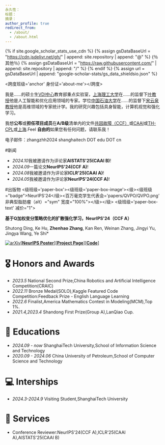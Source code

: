 ```yaml
---
永久性：
标题：
摘录：
author_profile: true
redirect_from: 
  - /about/
  - /about.html
---
```


{% if site.google_scholar_stats_use_cdn %}
{% assign gsDataBaseUrl = "https://cdn.jsdelivr.net/gh/" | append: site.repository | append: "@" %}
{％其他％}
{% assign gsDataBaseUrl = "https://raw.githubusercontent.com/" | append: site.repository | append: "/" %}
{% endif %}
{% assign url = gsDataBaseUrl | append: "google-scholar-stats/gs_data_shieldsio.json" %}

<跨度班级='anchor' 身份证='about-me'></跨度>

我是……的硕士生[VDI中心](https://vdi.sist.shanghaitech.edu.cn)教育部重点实验室，[上海理工大学](https://www.shanghaitech.edu.cn)在……的监督下[叶教授](https://shiye21.github.io)他是人工智能和优化应用领域的专家。学位[中国石油大学](https://upc.edu.cn)在……的监督下[宋云泉教授](https://sci.upc.edu.cn/2019/0513/c14558a206193/page.htm)他是高维领域的专家统计学。我的研究兴趣包括具身智能，计算机视觉和强化学习。

我想**公布**或**担任项目成员**在**A/B级**清单内的文件[共因故障（CCF）](https://www.ccf.org.cn/Academic_Evaluation/By_category/)或[CAAI](https://caai.cn/index.php?s=/home/article/detail/id/4024.html)或[TH-CPL](https://www.baidu.com/link?url=TBkq91CwqdwHP-zA0fdEb40nkk-qUR-umnebHZkMZjxODqG8gXqJSGSFi-YM-Iu7YDvl8G9p4YeczQNvvx-FYa&wd=&eqid=c3ef876a001028e40000000367066803)或[上海](https://www.baidu.com/link?url=gRsryPBylPaUy1dRAC--7MdX3u59zsA6s2E1ssCQ-B4SPgKdyLqUM2DFppSP_fbbev4oSWnUtF220qtSI1Wed4TfWtWt6o1wlaJD_DBTGeemMlOskCJ8w0mY-nFrjUkFMdbJXVHou92YZuV6t2qKBR9RfIy7a-dWbbm3zpZDwjHYUkMYBke4FDJ7LzmjA-AwvA-E0hvW6r_CVANRdoGHN5cIbPvaX1uQT3harLSsMLzAsk0m2xOFwfKlnBBGruCSs2gm7qpf49VVox_2-OYkda&wd=&eqid=bc3c27d4001b3cb20000000367066a6f).Feel **自由的**如果您有任何问题，请联系我！

电子邮件：zhangzhh2024 shanghaitech DOT edu DOT cn







#新闻

- *2024.10*我被邀请作为评论家**AISTATS'25(CAAI B)**!
- *2024.09*一篇论文**NeurIPS'24(CCF A)**!
- *2024.08*我被邀请作为评论家**ICLR'25(CAAI A)**!
- *2024.05*我被邀请作为评论家**NeurIPS'24(CCF A)**!

#出版物
<级班级='paper-box'><级班级='paper-box-image'><级><级班级="badge">NeurIPS'24</级><百万毫克学生代表会='papers/QVPO/QVPO.png' 非典型脂肪瘤（alt）="sym" 宽度="100%"></级></级>
<级班级='paper-box-text' 减价="1">

**基于Q加权变分策略优化的扩散强化学习，NeurIPS'24（CCF A）**

Shutong Ding, Ke Hu, **Zhenhao Zhang**, Kan Ren, Weinan Zhang, Jingyi Yu, Jingya Wang, Ye Shi\*

[![arXiv](https://img.shields.io/badge/arXiv-2405.16173-b31b1b.svg?style=flat-square)](https://arxiv.org/abs/2405.16173)[[**NeurIPS Poster**]](https://neurips.cc/virtual/2024/poster/94963)[[**Project Page**]](http://wadx2019.github.io/qvpo-webpage/)[[**Code**]](http://wadx2019.github.io/qvpo-webpage/)
</div>
</div>



# 🎖 Honors and Awards
- *2023.5* National Second Prize,China Robotics and Artificial Intelligence Competition(CRAIC)
- *2022.11* Bronze Medal(SOLO),Kaggle Featured Code Competition:Feedback Prize - English Language Learning
- *2022.6* Finalist,America Mathematics Contest in Modeling(MCM),Top 1%.
- *2021.4,2023.4* Shandong First Prize(Group A),LanQiao Cup.

# 📖 Educations
- *2024.09 - now* ShanghaiTech University,School of Information Science and Technology
- *2020.09 - 2024.06* China University of Petroleum,School of Computer Science and Technology

# 💻 Interships
- *2024.3-2024.9* Visiting Student,ShanghaiTech University


# 💼 Services
- Conference Reviewer:NeurIPS'24(CCF A),ICLR'25(CAAI A),AISTATS'25(CAAI B)


